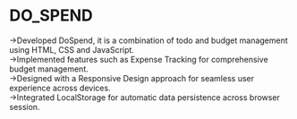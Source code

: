 # DO_SPEND
->Developed DoSpend, it is a combination of todo and budget management using HTML, CSS and JavaScript.
<br>
->Implemented features such as Expense Tracking for comprehensive budget management.
<br>
->Designed with a Responsive Design approach for seamless user experience across devices.
<br>
->Integrated LocalStorage for automatic data persistence across browser session.